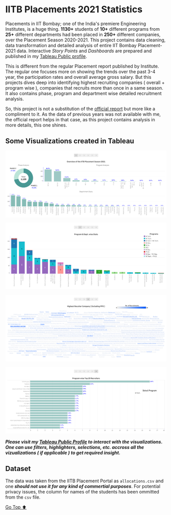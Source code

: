 # IITB Placements 2021 Statistics

Placements in IIT Bombay; one of the India's premiere Engineering Institutes, is a huge thing. **1130+** students of **10+** different programs from **25+** different departments had been placed in **250+** different companies, over the Placement Season 2020-2021. This project contains data cleaning, data transformation and detailed analysis of entire IIT Bombay Placement-2021 data. Interactive *Story Points* and *Dashboards* are prepared and published in my [Tableau Public profile](https://public.tableau.com/app/profile/aniket.mondal/viz/IITB_Placement_2021/Story1).

This is different from the regular Placement report published by Institute. The regular one focuses more on showing the trends over the past 3-4 year, the participation rates and overall average gross salary. But this projects dives deep into identifying highest recruiting companies ( overall + program wise ), companies that recruits more than once in a same season. It also contains phase, program and department wise detailed recruitment analysis.

So, this project is not a substitution of the [official report](http://placements.iitb.ac.in/files/2021/Placement-and-internship-report-2020-21.pdf) but more like a compliment to it. As the data of previous years was not available with me, the official report helps in that case, as this project contains analysis in more details, this one shines.

## Some Visualizations created in Tableau

![story point 1](spt1.png)

![story point 2](spt2.png)

![story point 3](spt3.png)

![story point 4](spt4.png)

***Please visit my [Tableau Public Profile](https://public.tableau.com/app/profile/aniket.mondal/viz/IITB_Placement_2021/Story1) to interact with the visualizations. One can use filters, highlighters, selections, etc. accross all the vizualizations ( if applicable ) to get required insight.***

## Dataset

The data was taken from the IITB Placement Portal as `allocations.csv` and one ***should not use it for any kind of commertial purposes***. For potential privacy issues, the column for names of the students has been ommitted from the `csv` file.

[Go Top :arrow_up:](#iitb-placements-2021-statistics)